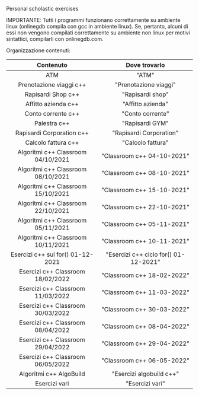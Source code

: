 Personal scholastic exercises

IMPORTANTE: Tutti i programmi funzionano correttamente su ambiente linux (onlinegdb compila con gcc in ambiente linux). Se, pertanto, alcuni di essi non vengono compilati correttamente su ambiente non linux per motivi sintattici, compilarli con onlinegdb.com.

Organizzazione contenuti:

|   Contenuto   | Dove trovarlo |
| :-------------: | :-------------: |
|  ATM  |  "ATM"  |
|  Prenotazione viaggi c++  |  "Prenotazione viaggi"  |
|  Rapisardi Shop c++  |  "Rapisardi shop"  |
|  Affitto azienda c++  |  "Affitto azienda"  |
|  Conto corrente c++  |  "Conto corrente"  |
|  Palestra c++ |  "Rapisardi GYM"  |
|  Rapisardi Corporation c++  | "Rapisardi Corporation"  |
|  Calcolo fattura c++  |  "Calcolo fattura"  |
|  Algoritmi c++ Classroom 04/10/2021  |  "Classroom c++ 04-10-2021"  |
|  Algoritmi c++ Classroom 08/10/2021  |  "Classroom c++ 08-10-2021"  |
|  Algoritmi c++ Classroom 15/10/2021  |  "Classroom c++ 15-10-2021"  |
|  Algoritmi c++ Classroom 22/10/2021  |  "Classroom c++ 22-10-2021"  |
|  Algoritmi c++ Classroom 05/11/2021  |  "Classroom c++ 05-11-2021"  |
|  Algoritmi c++ Classroom 10/11/2021  |  "Classroom c++ 10-11-2021"  |
|  Esercizi c++ sul for() 01-12-2021  |  "Esercizi c++ ciclo for() 01-12-2021"  |
|  Esercizi c++ Classroom 18/02/2022  |  "Classroom c++ 18-02-2022"  |
|  Esercizi c++ Classroom 11/03/2022  |  "Classroom c++ 11-03-2022"  |
|  Esercizi c++ Classroom 30/03/2022  |  "Classroom c++ 30-03-2022"  |
|  Esercizi c++ Classroom 08/04/2022  |  "Classroom c++ 08-04-2022"  |
|  Esercizi c++ Classroom 29/04/2022  |  "Classroom c++ 29-04-2022"  |
|  Esercizi c++ Classroom 06/05/2022  |  "Classroom c++ 06-05-2022"  |
|  Algoritmi c++ AlgoBuild  |  "Esercizi algobuild c++"  |
|  Esercizi vari  |  "Esercizi vari"  |
